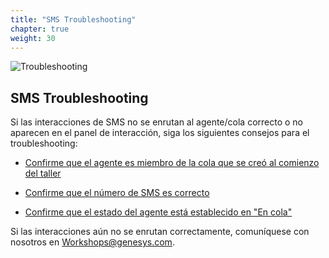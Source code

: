```yaml
---
title: "SMS Troubleshooting"
chapter: true
weight: 30
---
```

![Troubleshooting](/images/SMSsetup3-768x300.jpg)
## SMS Troubleshooting
 Si las interacciones de SMS no se enrutan al agente/cola correcto o no aparecen en el panel de interacción, siga los siguientes consejos para el troubleshooting:

* [Confirme que el agente es miembro de la cola que se creó al comienzo del taller](https://workshop.genesys.com/workshops/gride-demo/040-inbound-voice/10_first.html)

* [Confirme que el número de SMS es correcto](https://workshop.genesys.com/workshops/gride-demo/060-sms/10_first.html)

* [Confirme que el estado del agente está establecido en "En cola"](https://workshop.genesys.com/workshops/gride-demo/060-sms/20_second.html)

 Si las interacciones aún no se enrutan correctamente, comuníquese con nosotros en Workshops@genesys.com.